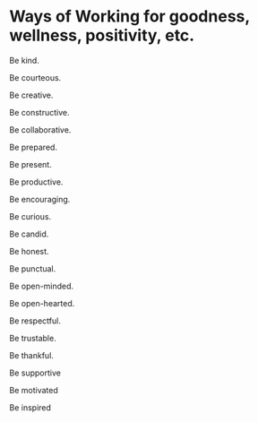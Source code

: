 # Ways of Working for goodness, wellness, positivity, etc.

Be kind.

Be courteous.

Be creative. 

Be constructive. 

Be collaborative.

Be prepared. 

Be present. 

Be productive.

Be encouraging.

Be curious.

Be candid.

Be honest.

Be punctual. 

Be open-minded. 

Be open-hearted. 

Be respectful. 

Be trustable. 

Be thankful.

Be supportive 

Be motivated 

Be inspired

